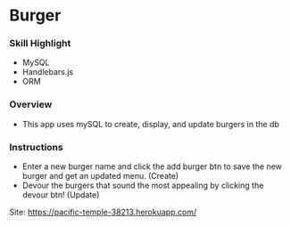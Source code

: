 # Burger

### Skill Highlight

- MySQL
- Handlebars.js
- ORM

### Overview

- This app uses mySQL to create, display, and update burgers in the db

### Instructions

- Enter a new burger name and click the add burger btn to save the new burger and get an updated menu. (Create)
- Devour the burgers that sound the most appealing by clicking the devour btn! (Update)

Site: https://pacific-temple-38213.herokuapp.com/